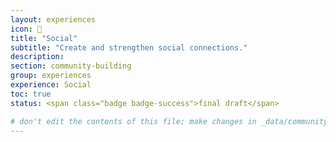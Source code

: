 ```yaml
---
layout: experiences
icon: 🔗
title: "Social"
subtitle: "Create and strengthen social connections."
description:
section: community-building
group: experiences
experience: Social
toc: true
status: <span class="badge badge-success">final draft</span>

# don't edit the contents of this file; make changes in _data/community-building-experiences.yml
---
```

